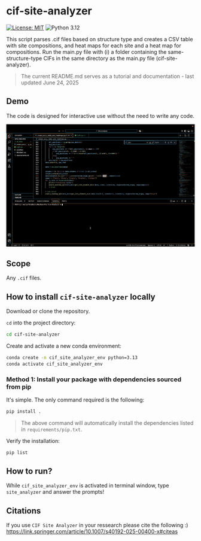 # cif-site-analyzer

[![License: MIT](https://img.shields.io/badge/License-MIT-yellow.svg)](https://github.com/emiljaffal/Site-Analysis/blob/main/LICENSE)
![Python 3.12](https://img.shields.io/badge/python-3.12-blue.svg)

This script parses .cif files based on structure type and creates a CSV table with site compositions, and heat maps for each site and a heat map for compositions. Run the main.py file with (i) a folder containing the same-structure-type CIFs in the same directory as the main.py file (cif-site-analyzer).

> The current README.md serves as a tutorial and documentation - last updated June 24, 2025

## Demo

The code is designed for interactive use without the need to write any code.

![SA-demo-gif](https://github.com/EmilJaffal/Site-Analysis/blob/main/assets/siteanalysis_DEMO.gif)

## Scope

Any `.cif` files.

## How to install `cif-site-analyzer` locally

Download or clone the repository.

`cd` into the project directory:

```bash
cd cif-site-analyzer
```

Create and activate a new conda environment:

```bash
conda create -n cif_site_analyzer_env python=3.13
conda activate cif_site_analyzer_env
```

### Method 1: Install your package with dependencies sourced from pip

It's simple. The only command required is the following:

```bash
pip install .
```

> The above command will automatically install the dependencies listed in `requirements/pip.txt`.

Verify the installation:

```bash
pip list
```

## How to run?

While `cif_site_analyzer_env` is activated in terminal window, type `site_analyzer` and answer the prompts!

## Citations

If you use `CIF Site Analyzer` in your ressearch please cite the following :)
https://link.springer.com/article/10.1007/s40192-025-00400-x#citeas
